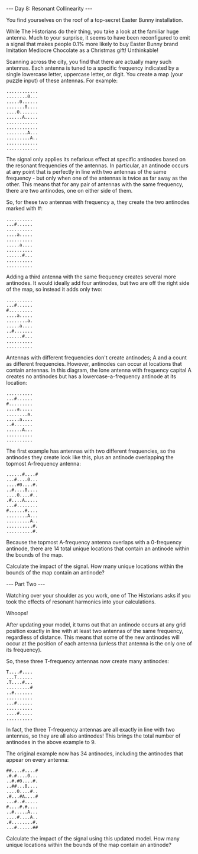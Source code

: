 --- Day 8: Resonant Collinearity ---

You find yourselves on the roof of a top-secret Easter Bunny installation.

While The Historians do their thing, you take a look at the familiar huge antenna. Much to your surprise, it seems to have been reconfigured to emit a signal that makes people 0.1% more likely to buy Easter Bunny brand Imitation Mediocre Chocolate as a Christmas gift! Unthinkable!

Scanning across the city, you find that there are actually many such antennas. Each antenna is tuned to a specific frequency indicated by a single lowercase letter, uppercase letter, or digit. You create a map (your puzzle input) of these antennas. For example:

```
............  
........0...  
.....0......  
.......0....  
....0.......  
......A.....  
............  
............  
........A...  
.........A..  
............  
............  
```

The signal only applies its nefarious effect at specific antinodes based on the resonant frequencies of the antennas. In particular, an antinode occurs at any point that is perfectly in line with two antennas of the same frequency - but only when one of the antennas is twice as far away as the other. This means that for any pair of antennas with the same frequency, there are two antinodes, one on either side of them.

So, for these two antennas with frequency a, they create the two antinodes marked with #:

```
..........  
...#......  
..........  
....a.....  
..........  
.....a....  
..........  
......#...  
..........  
..........  
```

Adding a third antenna with the same frequency creates several more antinodes. It would ideally add four antinodes, but two are off the right side of the map, so instead it adds only two:

```
..........  
...#......  
#.........  
....a.....  
........a.  
.....a....  
..#.......  
......#...  
..........  
..........  
```

Antennas with different frequencies don't create antinodes; A and a count as different frequencies. However, antinodes can occur at locations that contain antennas. In this diagram, the lone antenna with frequency capital A creates no antinodes but has a lowercase-a-frequency antinode at its location:

```
..........  
...#......  
#.........  
....a.....  
........a.  
.....a....  
..#.......  
......A...  
..........  
..........  
```

The first example has antennas with two different frequencies, so the antinodes they create look like this, plus an antinode overlapping the topmost A-frequency antenna:

```
......#....#  
...#....0...  
....#0....#.  
..#....0....  
....0....#..  
.#....A.....  
...#........  
#......#....  
........A...  
.........A..  
..........#.  
..........#.  
```

Because the topmost A-frequency antenna overlaps with a 0-frequency antinode, there are 14 total unique locations that contain an antinode within the bounds of the map.

Calculate the impact of the signal. How many unique locations within the bounds of the map contain an antinode?


--- Part Two ---

Watching over your shoulder as you work, one of The Historians asks if you took the effects of resonant harmonics into your calculations.

Whoops!

After updating your model, it turns out that an antinode occurs at any grid position exactly in line with at least two antennas of the same frequency, regardless of distance. This means that some of the new antinodes will occur at the position of each antenna (unless that antenna is the only one of its frequency).

So, these three T-frequency antennas now create many antinodes:

```
T....#....  
...T......  
.T....#...  
.........#  
..#.......  
..........  
...#......  
..........  
....#.....  
..........  
```

In fact, the three T-frequency antennas are all exactly in line with two antennas, so they are all also antinodes! This brings the total number of antinodes in the above example to 9.

The original example now has 34 antinodes, including the antinodes that appear on every antenna:

```
##....#....#  
.#.#....0...  
..#.#0....#.  
..##...0....  
....0....#..  
.#...#A....#  
...#..#.....  
#....#.#....  
..#.....A...  
....#....A..  
.#........#.  
...#......##  
```

Calculate the impact of the signal using this updated model. How many unique locations within the bounds of the map contain an antinode?


